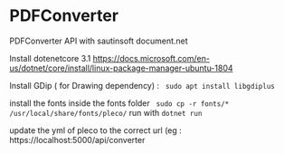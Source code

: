 # PDFConverter
PDFConverter API with sautinsoft document.net


Install dotenetcore 3.1
https://docs.microsoft.com/en-us/dotnet/core/install/linux-package-manager-ubuntu-1804

Install GDip ( for Drawing dependency) : 
`` sudo apt install libgdiplus``

install the fonts inside the fonts folder
`` sudo cp -r fonts/* /usr/local/share/fonts/pleco/`` 
run with 
``dotnet run``

update the yml of pleco to the correct url (eg : https://localhost:5000/api/converter
